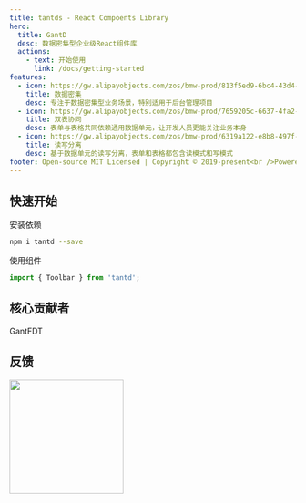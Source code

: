 ```yaml
---
title: tantds - React Compoents Library
hero:
  title: GantD
  desc: 数据密集型企业级React组件库
  actions:
    - text: 开始使用
      link: /docs/getting-started
features:
  - icon: https://gw.alipayobjects.com/zos/bmw-prod/813f5ed9-6bc4-43d4-9f74-ec81ecf35733/k7htg6n4_w144_h144.png
    title: 数据密集
    desc: 专注于数据密集型业务场景，特别适用于后台管理项目
  - icon: https://gw.alipayobjects.com/zos/bmw-prod/7659205c-6637-4fa2-8529-d32e5818304b/k7htflfb_w144_h144.png
    title: 双表协同
    desc: 表单与表格共同依赖通用数据单元，让开发人员更能关注业务本身
  - icon: https://gw.alipayobjects.com/zos/bmw-prod/6319a122-e8b8-497f-9b45-37cfbe77edaa/k7htfx7t_w144_h144.png
    title: 读写分离
    desc: 基于数据单元的读写分离，表单和表格都包含读模式和写模式
footer: Open-source MIT Licensed | Copyright © 2019-present<br />Powered by [dumi](https://d.umijs.org) Sponsor by GantSoftware
---
```


## 快速开始
安装依赖
```bash
npm i tantd --save
```

使用组件
```ts
import { Toolbar } from 'tantd';
```

## 核心贡献者

GantFDT

## 反馈

<img width= 200 src="https://i.loli.net/2021/02/09/Ao1POb9XhS2MnV7.jpg">
